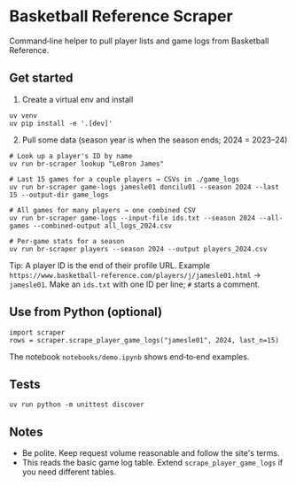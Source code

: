 # Basketball Reference Scraper

Command‑line helper to pull player lists and game logs from Basketball Reference.

## Get started

1) Create a virtual env and install

```
uv venv
uv pip install -e '.[dev]'
```

2) Pull some data (season year is when the season ends; 2024 = 2023–24)

```
# Look up a player's ID by name
uv run br-scraper lookup "LeBron James"

# Last 15 games for a couple players → CSVs in ./game_logs
uv run br-scraper game-logs jamesle01 doncilu01 --season 2024 --last 15 --output-dir game_logs

# All games for many players → one combined CSV
uv run br-scraper game-logs --input-file ids.txt --season 2024 --all-games --combined-output all_logs_2024.csv

# Per‑game stats for a season
uv run br-scraper players --season 2024 --output players_2024.csv
```

Tip: A player ID is the end of their profile URL. Example `https://www.basketball-reference.com/players/j/jamesle01.html` → `jamesle01`. Make an `ids.txt` with one ID per line; `#` starts a comment.

## Use from Python (optional)

```
import scraper
rows = scraper.scrape_player_game_logs("jamesle01", 2024, last_n=15)
```

The notebook `notebooks/demo.ipynb` shows end‑to‑end examples.

## Tests

```
uv run python -m unittest discover
```

## Notes

- Be polite. Keep request volume reasonable and follow the site's terms.
- This reads the basic game log table. Extend `scrape_player_game_logs` if you need different tables.
